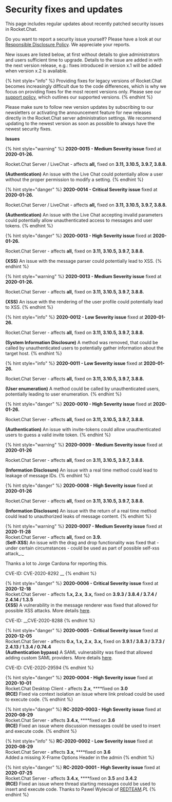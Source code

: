 # Security fixes and updates

This page includes regular updates about recently patched security issues in Rocket.Chat.

Do you want to report a security issue yourself? Please have a look at our [Responsible Disclosure Policy](https://docs.rocket.chat/contributors/contributing/security#if-you-find-a-security-issue). We appreciate your reports.

New issues are listed below, at first without details to give administrators and users sufficient time to upgrade. Details to the issue are added in with the next version release, e.g.: fixes introduced in version x.1 will be added when version x.2 is available.

{% hint style="info" %}
Providing fixes for legacy versions of Rocket.Chat becomes increasingly difficult due to the code differences, which is why we focus on providing fixes for the most recent versions only. Please see our [support policy](https://docs.rocket.chat/getting-support), which outlines our supported versions.
{% endhint %}

Please make sure to follow new version updates by subscribing to our newsletters or activating the announcement feature for new releases directly in the Rocket.Chat server administration settings. We recommend updating to the newest version as soon as possible to always have the newest security fixes.

**Issues**

{% hint style="warning" %}
**2020-0015 - Medium Severity issue** fixed at **2020-01-26.**

Rocket.Chat Server / LiveChat - affects **all,** fixed on **3.11, 3.10.5, 3.9.7, 3.8.8.**

**\(Authentication\)** An issue with the Live Chat could potentially allow a user without the proper permission to modify a setting.
{% endhint %}

{% hint style="danger" %}
**2020-0014 - Critical Severity issue** fixed at **2020-01-26.**

Rocket.Chat Server / LiveChat - affects **all,** fixed on **3.11, 3.10.5, 3.9.7, 3.8.8.**

**\(Authentication\)** An issue with the Live Chat accepting invalid parameters  could potentially allow unauthenticated access to messages and user tokens.
{% endhint %}

{% hint style="danger" %}
**2020-0013 - High Severity issue** fixed at **2020-01-26.**

Rocket.Chat Server - affects **all,** fixed on **3.11, 3.10.5, 3.9.7, 3.8.8.**

**\(XSS\)** An issue with the message parser could potentially lead to XSS.
{% endhint %}

{% hint style="warning" %}
**2020-0013 - Medium Severity issue** fixed at **2020-01-26.**

Rocket.Chat Server - affects **all,** fixed on **3.11, 3.10.5, 3.9.7, 3.8.8.**

**\(XSS\)** An issue with the rendering of the user profile could potentially lead to XSS.
{% endhint %}

{% hint style="info" %}
**2020-0012 - Low Severity issue** fixed at **2020-01-26.**

Rocket.Chat Server - affects **all,** fixed on **3.11, 3.10.5, 3.9.7, 3.8.8.**

**\(System Information Disclosure\)** A method was removed, that could be called by unauthenticated users to potentially gather information about the target host.
{% endhint %}

{% hint style="info" %}
**2020-0011 - Low Severity issue** fixed at **2020-01-26.**

Rocket.Chat Server - affects **all,** fixed on **3.11, 3.10.5, 3.9.7, 3.8.8.**

**\(User enumeration\)** A method could be called by unauthenticated users, potentially leading to user enumeration.
{% endhint %}

{% hint style="danger" %}
**2020-0010 - High Severity issue** fixed at **2020-01-26.**

Rocket.Chat Server - affects **all,** fixed on **3.11, 3.10.5, 3.9.7, 3.8.8.**

**\(Authentication\)** An issue with invite-tokens could allow unauthenticated users to guess a valid invite token.
{% endhint %}

{% hint style="warning" %}
**2020-0009 - Medium Severity issue** fixed at **2020-01-26**

Rocket.Chat Server - affects **all,** fixed on **3.11, 3.10.5, 3.9.7, 3.8.8.**

**\(Information Disclosure\)** An issue with a real time method could lead to leakage of message IDs.
{% endhint %}

{% hint style="danger" %}
**2020-0008 - High Severity issue** fixed at **2020-01-26**

Rocket.Chat Server - affects **all,** fixed on **3.11, 3.10.5, 3.9.7, 3.8.8.**

**\(Information Disclosure\)** An issue with the return of a real time method could lead to unauthorized leaks of message content.
{% endhint %}

{% hint style="warning" %}
**2020-0007 - Medium Severity issue** fixed at **2020-11-28**  
Rocket.Chat Server - affects **all,** fixed on **3.9.**  
\(**Self-XSS**\) An issue with the drag and drop functionality was fixed that - under certain circumstances - could be used as part of possible self-xss attack_._ 

Thanks a lot to Jorge Cardona for reporting this.

CVE-ID: CVE-2020-8292	__
{% endhint %}

{% hint style="danger" %}
**2020-0006 - Critical Severity issue** fixed at **2020-12-18**  
Rocket.Chat Server - affects **1.x, 2.x**, **3.x,** fixed on **3.9.3 / 3.8.4 / 3.7.4 / 2.4.14 / 1.3.5**  
**\(XSS\)** A vulnerability in the message renderer was fixed that allowed for possible XSS attacks. More details [here](https://rocket.chat/xss-vulnerability-hotfix-available-for-all-affected-versions).

CVE-ID:  __CVE-2020-8288
{% endhint %}

{% hint style="danger" %}
**2020-0005 - Critical Severity issue** fixed at **2020-12-05**  
Rocket.Chat Server - affects **0.x, 1.x, 2.x**, **3.x,** fixed on **3.9.1 / 3.8.3 / 3.7.3 / 2.4.13 / 1.3.4 / 0.74.4**  
**\(Authentication bypass\)** A SAML vulnerability was fixed that allowed adding custom SAML providers. More details [here](https://rocket.chat/saml-security-hotfix-available/).

CVE-ID: CVE-2020-29594
{% endhint %}

{% hint style="danger" %}
**2020-0004 - High Severity issue** fixed at **2020-10-01**  
Rocket.Chat Desktop Client - affects **2.x**, ****fixed on **3.0**  
**\(RCE\)** Fixed via context isolation an issue where link preload could be used to execute code.
{% endhint %}

{% hint style="danger" %}
**RC-2020-0003 - High Severity issue** fixed at **2020-08-29**  
Rocket.Chat Server - affects **3.4.x**, ****fixed on **3.6**  
**\(RCE\)** Fixed an issue where discussion messages could be used to insert and execute code.
{% endhint %}

{% hint style="info" %}
**RC-2020-0002 - Low Severity issue** fixed at **2020-08-29**  
Rocket.Chat Server - affects **3.x**, ****fixed on **3.6**   
Added a missing X-Frame Options Header in the admin
{% endhint %}

{% hint style="danger" %}
**RC-2020-0001 - High Severity issue** fixed at **2020-07-25**  
Rocket.Chat Server - affects **3.4.x**, ****fixed on **3.5** and **3.4.2**  
**\(RCE\)** Fixed an issue where thread starting messages could be used to insert and execute code. Thanks to Pawel Wylecial of [REDTEAM](http://redteam.pl/)_.PL_
{% endhint %}



